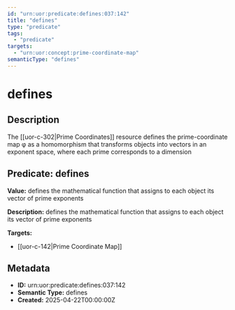 ```yaml
---
id: "urn:uor:predicate:defines:037:142"
title: "defines"
type: "predicate"
tags:
  - "predicate"
targets:
  - "urn:uor:concept:prime-coordinate-map"
semanticType: "defines"
---
```


# defines

## Description

The [[uor-c-302|Prime Coordinates]] resource defines the prime-coordinate map φ as a homomorphism that transforms objects into vectors in an exponent space, where each prime corresponds to a dimension

## Predicate: defines

**Value:** defines the mathematical function that assigns to each object its vector of prime exponents

**Description:** defines the mathematical function that assigns to each object its vector of prime exponents

**Targets:**

- [[uor-c-142|Prime Coordinate Map]]

## Metadata

- **ID:** urn:uor:predicate:defines:037:142
- **Semantic Type:** defines
- **Created:** 2025-04-22T00:00:00Z
